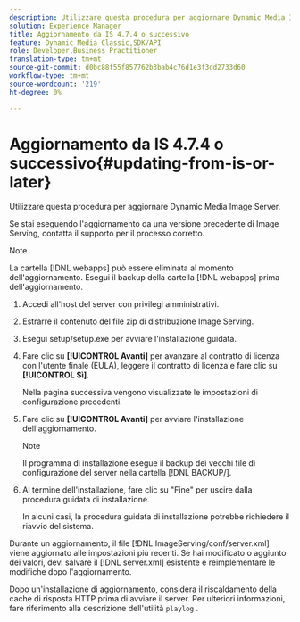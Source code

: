 ```yaml
---
description: Utilizzare questa procedura per aggiornare Dynamic Media Image Server.
solution: Experience Manager
title: Aggiornamento da IS 4.7.4 o successivo
feature: Dynamic Media Classic,SDK/API
role: Developer,Business Practitioner
translation-type: tm+mt
source-git-commit: d0bc88f55f857762b3bab4c76d1e3f3dd2733d60
workflow-type: tm+mt
source-wordcount: '219'
ht-degree: 0%

---
```



# Aggiornamento da IS 4.7.4 o successivo{#updating-from-is-or-later}

Utilizzare questa procedura per aggiornare Dynamic Media Image Server.

Se stai eseguendo l&#39;aggiornamento da una versione precedente di Image Serving, contatta il supporto per il processo corretto.

>[!NOTE]
>
>La cartella [!DNL webapps] può essere eliminata al momento dell&#39;aggiornamento. Esegui il backup della cartella [!DNL webapps] prima dell&#39;aggiornamento.

1. Accedi all&#39;host del server con privilegi amministrativi.
1. Estrarre il contenuto del file zip di distribuzione Image Serving.
1. Esegui setup/setup.exe per avviare l&#39;installazione guidata.
1. Fare clic su **[!UICONTROL Avanti]** per avanzare al contratto di licenza con l&#39;utente finale (EULA), leggere il contratto di licenza e fare clic su **[!UICONTROL Sì]**.

   Nella pagina successiva vengono visualizzate le impostazioni di configurazione precedenti.
1. Fare clic su **[!UICONTROL Avanti]** per avviare l&#39;installazione dell&#39;aggiornamento.

   >[!NOTE]
   >
   >Il programma di installazione esegue il backup dei vecchi file di configurazione del server nella cartella [!DNL BACKUP/].

1. Al termine dell&#39;installazione, fare clic su &quot;Fine&quot; per uscire dalla procedura guidata di installazione.

   In alcuni casi, la procedura guidata di installazione potrebbe richiedere il riavvio del sistema.

Durante un aggiornamento, il file [!DNL ImageServing/conf/server.xml] viene aggiornato alle impostazioni più recenti. Se hai modificato o aggiunto dei valori, devi salvare il [!DNL server.xml] esistente e reimplementare le modifiche dopo l&#39;aggiornamento.

Dopo un&#39;installazione di aggiornamento, considera il riscaldamento della cache di risposta HTTP prima di avviare il server. Per ulteriori informazioni, fare riferimento alla descrizione dell&#39;utilità `playlog` .
